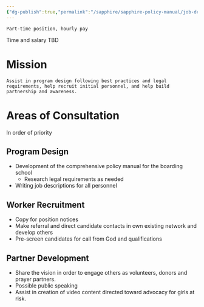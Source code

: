 ```yaml
---
{"dg-publish":true,"permalink":"/sapphire/sapphire-policy-manual/job-descriptions/sapphire-startup-consultant/"}
---
```


	Part-time position, hourly pay
Time and salary TBD

# Mission
	Assist in program design following best practices and legal requirements, help recruit initial personnel, and help build partnership and awareness.

# Areas of Consultation
In order of priority
## Program Design
- Development of the comprehensive policy manual for the boarding school
	- Research legal requirements as needed
- Writing job descriptions for all personnel
## Worker Recruitment
- Copy for position notices 
- Make referral and direct candidate contacts in own existing network and develop others
- Pre-screen candidates for call from God and qualifications
## Partner Development
- Share the vision in order to engage others as volunteers, donors and prayer partners.
- Possible public speaking 
- Assist in creation of video content directed toward advocacy for girls at risk.